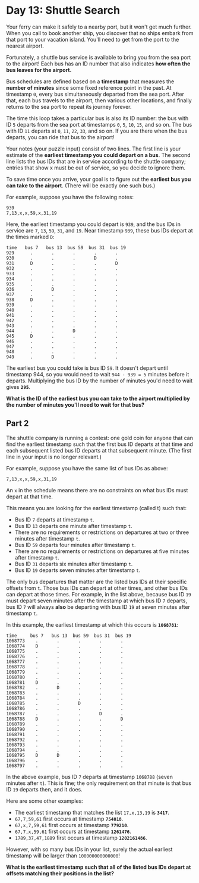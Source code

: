 # Day 13: Shuttle Search

Your ferry can make it safely to a nearby port, but it won't get much further. When you call to book another ship, you discover that no ships embark from that port to your vacation island. You'll need to get from the port to the nearest airport.

Fortunately, a shuttle bus service is available to bring you from the sea port to the airport! Each bus has an ID number that also indicates **how often the bus leaves for the airport.**

Bus schedules are defined based on a **timestamp** that measures the **number of minutes** since some fixed reference point in the past. At timestamp `0`, every bus simultaneously departed from the sea port. After that, each bus travels to the airport, then various other locations, and finally returns to the sea port to repeat its journey forever.

The time this loop takes a particular bus is also its ID number: the bus with ID `5` departs from the sea port at timestamps `0`, `5`, `10`, `15`, and so on. The bus with ID `11` departs at `0`, `11`, `22`, `33`, and so on. If you are there when the bus departs, you can ride that bus to the airport!

Your notes (your puzzle input) consist of two lines. The first line is your estimate of the **earliest timestamp you could depart on a bus**. The second line lists the bus IDs that are in service according to the shuttle company; entries that show x must be out of service, so you decide to ignore them.

To save time once you arrive, your goal is to figure out the **earliest bus you can take to the airport**. (There will be exactly one such bus.)

For example, suppose you have the following notes:

```
939
7,13,x,x,59,x,31,19
```

Here, the earliest timestamp you could depart is `939`, and the bus IDs in service are `7`, `13`, `59`, `31`, and `19`. Near timestamp `939`, these bus IDs depart at the times marked `D`:

```
time   bus 7   bus 13  bus 59  bus 31  bus 19
929      .       .       .       .       .
930      .       .       .       D       .
931      D       .       .       .       D
932      .       .       .       .       .
933      .       .       .       .       .
934      .       .       .       .       .
935      .       .       .       .       .
936      .       D       .       .       .
937      .       .       .       .       .
938      D       .       .       .       .
939      .       .       .       .       .
940      .       .       .       .       .
941      .       .       .       .       .
942      .       .       .       .       .
943      .       .       .       .       .
944      .       .       D       .       .
945      D       .       .       .       .
946      .       .       .       .       .
947      .       .       .       .       .
948      .       .       .       .       .
949      .       D       .       .       .
```

The earliest bus you could take is bus ID `59`. It doesn't depart until timestamp 944, so you would need to wait `944 - 939 = 5` minutes before it departs. Multiplying the bus ID by the number of minutes you'd need to wait gives **`295`**.

**What is the ID of the earliest bus you can take to the airport multiplied by the number of minutes you'll need to wait for that bus?**

## Part 2

The shuttle company is running a contest: one gold coin for anyone that can find the earliest timestamp such that the first bus ID departs at that time and each subsequent listed bus ID departs at that subsequent minute. (The first line in your input is no longer relevant.)

For example, suppose you have the same list of bus IDs as above:

`7,13,x,x,59,x,31,19`

An `x` in the schedule means there are no constraints on what bus IDs must depart at that time.

This means you are looking for the earliest timestamp (called t) such that:

- Bus ID `7` departs at timestamp `t`.
- Bus ID `13` departs one minute after timestamp `t`.
- There are no requirements or restrictions on departures at two or three minutes after timestamp `t`.
- Bus ID `59` departs four minutes after timestamp `t`.
- There are no requirements or restrictions on departures at five minutes after timestamp `t`.
- Bus ID `31` departs six minutes after timestamp `t`.
- Bus ID `19` departs seven minutes after timestamp `t`.

The only bus departures that matter are the listed bus IDs at their specific offsets from `t`. Those bus IDs can depart at other times, and other bus IDs can depart at those times. For example, in the list above, because bus ID `19` must depart seven minutes after the timestamp at which bus ID `7` departs, bus ID `7` will always **also** be departing with bus ID `19` at seven minutes after timestamp `t`.

In this example, the earliest timestamp at which this occurs is **`1068781`**:

```
time     bus 7   bus 13  bus 59  bus 31  bus 19
1068773    .       .       .       .       .
1068774    D       .       .       .       .
1068775    .       .       .       .       .
1068776    .       .       .       .       .
1068777    .       .       .       .       .
1068778    .       .       .       .       .
1068779    .       .       .       .       .
1068780    .       .       .       .       .
1068781    D       .       .       .       .
1068782    .       D       .       .       .
1068783    .       .       .       .       .
1068784    .       .       .       .       .
1068785    .       .       D       .       .
1068786    .       .       .       .       .
1068787    .       .       .       D       .
1068788    D       .       .       .       D
1068789    .       .       .       .       .
1068790    .       .       .       .       .
1068791    .       .       .       .       .
1068792    .       .       .       .       .
1068793    .       .       .       .       .
1068794    .       .       .       .       .
1068795    D       D       .       .       .
1068796    .       .       .       .       .
1068797    .       .       .       .       .
```

In the above example, bus ID `7` departs at timestamp `1068788` (seven minutes after `t`). This is fine; the only requirement on that minute is that bus ID `19` departs then, and it does.

Here are some other examples:

- The earliest timestamp that matches the list `17,x,13,19` is **`3417`**.
- `67,7,59,61` first occurs at timestamp **`754018`**.
- `67,x,7,59,61` first occurs at timestamp **`779210`**.
- `67,7,x,59,61` first occurs at timestamp **`1261476`**.
- `1789,37,47,1889` first occurs at timestamp **`1202161486`**.

However, with so many bus IDs in your list, surely the actual earliest timestamp will be larger than `100000000000000`!

**What is the earliest timestamp such that all of the listed bus IDs depart at offsets matching their positions in the list?**